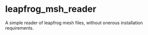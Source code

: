 # leapfrog_msh_reader
A simple reader of leapfrog mesh files, without onerous installation requirements.
